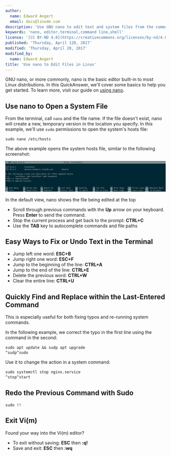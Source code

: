 ```yaml
---
author:
  name: Edward Angert
  email: docs@linode.com
description: 'Use GNU nano to edit text and system files from the command line.'
keywords: 'nano, editor,terminal,command line,shell'
license: '[CC BY-ND 4.0](https://creativecommons.org/licenses/by-nd/4.0)'
published: 'Thursday, April 120, 2017'
modified: 'Thursday, April 20, 2017'
modified_by:
  name: Edward Angert
title: 'Use nano to Edit Files in Linux'
---
```


GNU nano, or more commonly, nano is the basic editor built-in to most Linux distributions. In this QuickAnswer, we'll cover some basics to help you get started.
To learn more, visit our guide on [using nano](/docs/tools-reference/tools/using-nano).

## Use nano to Open a System File

From the terminal, call `nano` and the file name. If the file doesn't exist, nano will create a new, temporary version in the location you specify. In this example, we'll use `sudo` permissions to open the system's hosts file:

    sudo nano /etc/hosts

The above example opens the system hosts file, similar to the following screenshot:

![Ubuntu hosts file in nano](/docs/assets/nano-hosts-ubuntu.png "Ubuntu hosts file in nano")

In the default view, nano shows the file being edited at the top

* Scroll through previous commands with the **Up** arrow on your keyboard. Press **Enter** to send the command.
* Stop the current process and get back to the prompt: **CTRL+C**
* Use the **TAB** key to autocomplete commands and file paths

## Easy Ways to Fix or Undo Text in the Terminal

* Jump left one word: **ESC+B**
* Jump right one word: **ESC+F**
* Jump to the beginning of the line: **CTRL+A**
* Jump to the end of the line: **CTRL+E**
* Delete the previous word: **CTRL+W**
* Clear the entire line: **CTRL+U**

## Quickly Find and Replace within the Last-Entered Command

This is especially useful for both fixing typos and re-running system commands. 

In the following example, we correct the typo in the first line using the command in the second:

    sudo apt update && sudp apt upgrade
    ^sudp^sudo

Use it to change the action in a system command:

    sudo systemctl stop nginx.service
    ^stop^start

## Redo the Previous Command with Sudo

    sudo !!

## Exit Vi(m)

Found your way into the Vi(m) editor?

* To exit without saving: **ESC** then **:q!**
* Save and exit: **ESC** then **:wq**